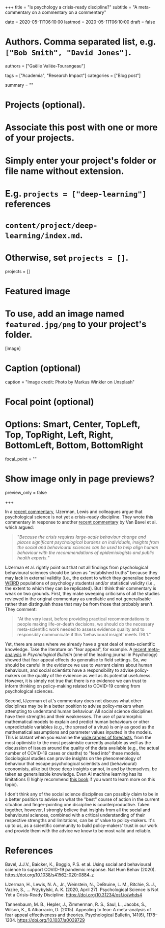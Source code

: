 +++
title = "Is psychology a crisis-ready discipline?"
subtitle = "A meta-commentary on a commentary on a commentary"

date = 2020-05-11T06:10:00
lastmod = 2020-05-11T06:10:00
draft = false

# Authors. Comma separated list, e.g. `["Bob Smith", "David Jones"]`.
authors = ["Gaëlle Vallée-Tourangeau"]

tags = ["Academia", "Research Impact"]
categories = ["Blog post"]

summary = ""

# Projects (optional).
#   Associate this post with one or more of your projects.
#   Simply enter your project's folder or file name without extension.
#   E.g. `projects = ["deep-learning"]` references 
#   `content/project/deep-learning/index.md`.
#   Otherwise, set `projects = []`.
projects = []

# Featured image
# To use, add an image named `featured.jpg/png` to your project's folder. 
[image]
  # Caption (optional)
  caption = "Image credit: Photo by Markus Winkler on Unsplash"

  # Focal point (optional)
  # Options: Smart, Center, TopLeft, Top, TopRight, Left, Right, BottomLeft, Bottom, BottomRight
  focal_point = ""

  # Show image only in page previews?
  preview_only = false

+++

In a [recent commentary](http://10.31234/osf.io/whds4), IJzerman, Lewis and colleagues argue that psychological science is not yet a crisis-ready discipline. They wrote this commentary in response to another [recent commentary](https://www.nature.com/articles/s41562-020-0884-z) by Van Bavel et al. which argued:

> "_Because the crisis requires large-scale behaviour change and places significant psychological burdens on individuals, insights from the social and behavioural sciences can be used to help align human behaviour with the recommendations of epidemiologists and public health experts._"

IJzerman et al. rightly point out that not all findings from psychological behavioural sciences should be taken as "established truths" because they may lack in external validity (i.e., the extent to which they generalise beyond [WEIRD](https://www.apa.org/monitor/2010/05/weird) populations of psychology students) and/or statistical validity (i.e., the extent to which they can be replicated). But I think their commentary is weak on two grounds. First, they make sweeping criticisms of all the studies reviewed in the original commentary as unreliable and not generalisable rather than distinguish those that may be from those that probably aren't. They comment: 

> "At the very least, before providing practical recommendations to people making life-or-death decisions, we should do the necessary meta-scientific work needed to assess evidence quality and to responsibly communicate if this ‘behavioural insight’ meets TRL1." 

Yet, there are areas where we already have a great deal of meta-scientific knowledge. Take the literature on "fear appeal", for example. A [recent meta-analysis](https://psycnet.apa.org/record/2015-48611-002) in _Psychological Bulletin_ (one of the leading journal in Psychology) showed that fear appeal effects do generalise to field settings. So, we should be careful in the evidence we use to warrant claims about human behaviours, and social scientists have a responsibility to advise policy-makers on the quality of the evidence as well as its potential usefulness. However, it is simply not true that there is no evidence we can trust to inform thinking on policy-making related to COVID-19 coming from psychological sciences.

Second, IJzerman et al.'s commentary does not discuss what other disciplines may be in a better position to advise policy-makers when attempting to understand human behaviour. All social science disciplines have their strengths and their weaknesses. The use of paramorphic mathematical models to explain and predict human behaviours or other unpredictable variables (e.g., the spread of a virus) is only as good as the mathematical assumptions and parameter values inputted in the models. This is blatant when you examine the [wide ranges of forecasts](https://theconversation.com/lack-of-data-makes-predicting-covid-19s-spread-difficult-but-models-are-still-vital-135797), from the most optimistic to the most pessimistic currently available as well as the discussion of issues around the quality of the data available (e.g., the actual number of COVID-19 cases or deaths) to "feed into" these models.  Sociological studies can provide insights on the phenomenology of behaviour that escape psychological scientists and (behavioural) economists, alike but those deep insights cannot, in and by themselves, be taken as generalisable knowledge. Even AI machine learning has its limitations (I highly recommend [this book](https://www.amazon.co.uk/Hello-World-How-Human-Machine/dp/0857525247) if you want to learn more on this topic). 

I don't think any of the social science disciplines can possibly claim to be in a better position to advise on what the "best" course of action in the current situation and finger-pointing one discipline is counterproductive. Taken together, however, I strongly believe that insights from all the social and behavioural sciences, combined with a critical understanding of their respective strengths and limitations, can be of value to policy-makers. It's up to us, as a scientific community to build policy-makers' trust in our work and provide them with the advice we know to be most valid and reliable.

# References

Bavel, J.J.V., Baicker, K., Boggio, P.S. et al. Using social and behavioural science to support COVID-19 pandemic response. Nat Hum Behav (2020). https://doi.org/10.1038/s41562-020-0884-z

IJzerman, H., Lewis, N. A., Jr., Weinstein, N., DeBruine, L. M., Ritchie, S. J., Vazire, S., … Przybylski, A. K. (2020, April 27). Psychological Science is Not Yet a Crisis-Ready Discipline. https://doi.org/10.31234/osf.io/whds4

Tannenbaum, M. B., Hepler, J., Zimmerman, R. S., Saul, L., Jacobs, S., Wilson, K., & Albarracín, D. (2015). Appealing to fear: A meta-analysis of fear appeal effectiveness and theories. Psychological Bulletin, 141(6), 1178–1204. https://doi.org/10.1037/a0039729
